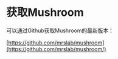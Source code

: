 获取Mushroom
===

可以通过Github获取Mushroom的最新版本：

[https://github.com/mrslab/mushroom](https://github.com/mrslab/mushroom/)

